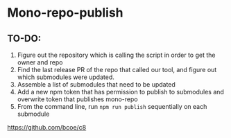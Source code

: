 # Mono-repo-publish

## TO-DO:
1. Figure out  the repository which is calling the script in order to get the owner and repo 
2. Find the last release PR of the repo that called our tool, and figure out which submodules were updated.
3. Assemble a list of submodules that need to be updated
4. Add a new npm token that has permission to publish to submodules and overwrite token that publishes mono-repo 
5. From the command line, run `npm run publish` sequentially on each submodule

https://github.com/bcoe/c8